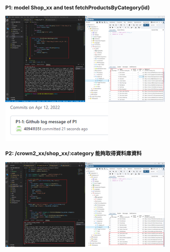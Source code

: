 ### P1: model Shop_xx and test fetchProductsByCategory(id)
![p1.png](p1.png)
![p1-1.png](p1-1.png)

### P2: /crown2_xx/shop_xx/:category 能夠取得資料庫資料
![p2.png](p2.png)
![]()

